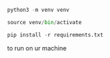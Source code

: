 ```python
python3 -m venv venv

source venv/bin/activate

pip install -r requirements.txt
```

to run on ur machine
